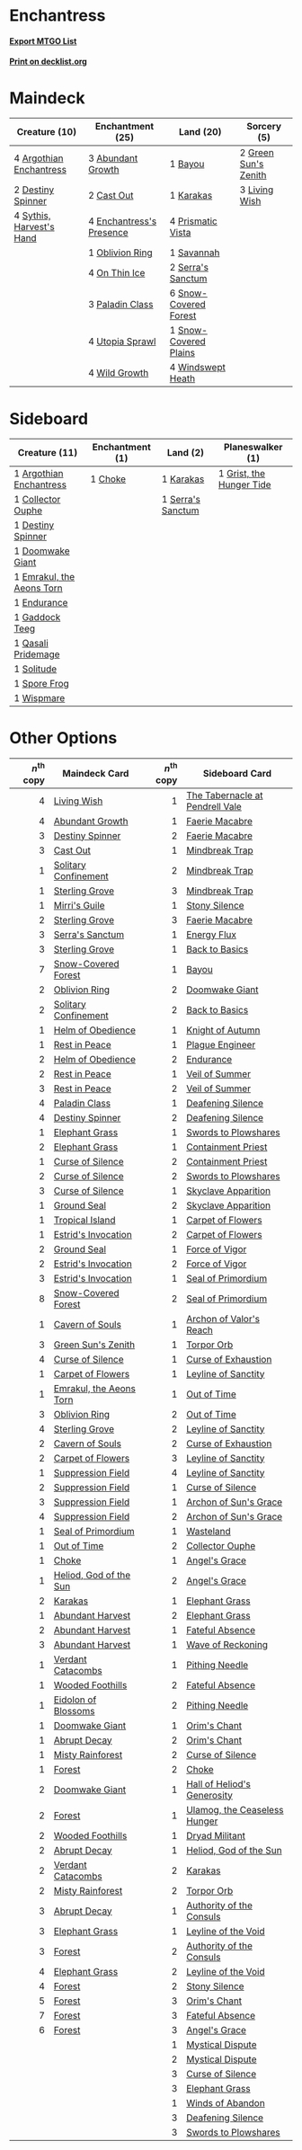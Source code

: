 # Enchantress

#### [Export MTGO List](../collection/Enchantress/Enchantress.txt)
#### [Print on decklist.org](http://decklist.org/?deckmain=3%09Abundant%20Growth%0A4%09Argothian%20Enchantress%0A1%09Bayou%0A2%09Cast%20Out%0A2%09Destiny%20Spinner%0A4%09Enchantress's%20Presence%0A2%09Green%20Sun's%20Zenith%0A1%09Karakas%0A3%09Living%20Wish%0A1%09Oblivion%20Ring%0A4%09On%20Thin%20Ice%0A3%09Paladin%20Class%0A4%09Prismatic%20Vista%0A1%09Savannah%0A2%09Serra's%20Sanctum%0A6%09Snow-Covered%20Forest%0A1%09Snow-Covered%20Plains%0A4%09Sythis,%20Harvest's%20Hand%0A4%09Utopia%20Sprawl%0A4%09Wild%20Growth%0A4%09Windswept%20Heath&deckside=1%09Argothian%20Enchantress%0A1%09Choke%0A1%09Collector%20Ouphe%0A1%09Destiny%20Spinner%0A1%09Doomwake%20Giant%0A1%09Emrakul,%20the%20Aeons%20Torn%0A1%09Endurance%0A1%09Gaddock%20Teeg%0A1%09Grist,%20the%20Hunger%20Tide%0A1%09Karakas%0A1%09Qasali%20Pridemage%0A1%09Serra's%20Sanctum%0A1%09Solitude%0A1%09Spore%20Frog%0A1%09Wispmare)
# Maindeck

|                                           Creature (10)                                           |                                         Enchantment (25)                                          |                                           Land (20)                                            |                                          Sorcery (5)                                          |
|---------------------------------------------------------------------------------------------------|---------------------------------------------------------------------------------------------------|------------------------------------------------------------------------------------------------|-----------------------------------------------------------------------------------------------|
|4 [Argothian Enchantress](http://gatherer.wizards.com/Pages/Card/Details.aspx?multiverseid=413700) |3 [Abundant Growth](http://gatherer.wizards.com/Pages/Card/Details.aspx?multiverseid=240017)       |1 [Bayou](http://gatherer.wizards.com/Pages/Card/Details.aspx?multiverseid=879)                 |2 [Green Sun's Zenith](http://gatherer.wizards.com/Pages/Card/Details.aspx?multiverseid=413711)|
|2 [Destiny Spinner](http://gatherer.wizards.com/Pages/Card/Details.aspx?multiverseid=476419)       |2 [Cast Out](http://gatherer.wizards.com/Pages/Card/Details.aspx?multiverseid=426710)              |1 [Karakas](http://gatherer.wizards.com/Pages/Card/Details.aspx?multiverseid=413782)            |3 [Living Wish](http://gatherer.wizards.com/Pages/Card/Details.aspx?multiverseid=442168)       |
|4 [Sythis, Harvest's Hand](http://gatherer.wizards.com/Pages/Card/Details.aspx?multiverseid=522290)|4 [Enchantress's Presence](http://gatherer.wizards.com/Pages/Card/Details.aspx?multiverseid=451096)|4 [Prismatic Vista](http://gatherer.wizards.com/Pages/Card/Details.aspx?multiverseid=464193)    |                                                                                               |
|                                                                                                   |1 [Oblivion Ring](http://gatherer.wizards.com/Pages/Card/Details.aspx?multiverseid=174909)         |1 [Savannah](http://gatherer.wizards.com/Pages/Card/Details.aspx?multiverseid=881)              |                                                                                               |
|                                                                                                   |4 [On Thin Ice](http://gatherer.wizards.com/Pages/Card/Details.aspx?multiverseid=463969)           |2 [Serra's Sanctum](http://gatherer.wizards.com/Pages/Card/Details.aspx?multiverseid=9674)      |                                                                                               |
|                                                                                                   |3 [Paladin Class](http://gatherer.wizards.com/Pages/Card/Details.aspx?multiverseid=527316)         |6 [Snow-Covered Forest](http://gatherer.wizards.com/Pages/Card/Details.aspx?multiverseid=121192)|                                                                                               |
|                                                                                                   |4 [Utopia Sprawl](http://gatherer.wizards.com/Pages/Card/Details.aspx?multiverseid=442181)         |1 [Snow-Covered Plains](http://gatherer.wizards.com/Pages/Card/Details.aspx?multiverseid=121267)|                                                                                               |
|                                                                                                   |4 [Wild Growth](http://gatherer.wizards.com/Pages/Card/Details.aspx?multiverseid=782)              |4 [Windswept Heath](http://gatherer.wizards.com/Pages/Card/Details.aspx?multiverseid=405115)    |                                                                                               |


# Sideboard

|                                           Creature (11)                                            |                                 Enchantment (1)                                 |                                         Land (2)                                         |                                         Planeswalker (1)                                          |
|----------------------------------------------------------------------------------------------------|---------------------------------------------------------------------------------|------------------------------------------------------------------------------------------|---------------------------------------------------------------------------------------------------|
|1 [Argothian Enchantress](http://gatherer.wizards.com/Pages/Card/Details.aspx?multiverseid=413700)  |1 [Choke](http://gatherer.wizards.com/Pages/Card/Details.aspx?multiverseid=45431)|1 [Karakas](http://gatherer.wizards.com/Pages/Card/Details.aspx?multiverseid=413782)      |1 [Grist, the Hunger Tide](http://gatherer.wizards.com/Pages/Card/Details.aspx?multiverseid=522278)|
|1 [Collector Ouphe](http://gatherer.wizards.com/Pages/Card/Details.aspx?multiverseid=464107)        |                                                                                 |1 [Serra's Sanctum](http://gatherer.wizards.com/Pages/Card/Details.aspx?multiverseid=9674)|                                                                                                   |
|1 [Destiny Spinner](http://gatherer.wizards.com/Pages/Card/Details.aspx?multiverseid=476419)        |                                                                                 |                                                                                          |                                                                                                   |
|1 [Doomwake Giant](http://gatherer.wizards.com/Pages/Card/Details.aspx?multiverseid=405203)         |                                                                                 |                                                                                          |                                                                                                   |
|1 [Emrakul, the Aeons Torn](http://gatherer.wizards.com/Pages/Card/Details.aspx?multiverseid=397905)|                                                                                 |                                                                                          |                                                                                                   |
|1 [Endurance](http://gatherer.wizards.com/Pages/Card/Details.aspx?multiverseid=522233)              |                                                                                 |                                                                                          |                                                                                                   |
|1 [Gaddock Teeg](http://gatherer.wizards.com/Pages/Card/Details.aspx?multiverseid=140188)           |                                                                                 |                                                                                          |                                                                                                   |
|1 [Qasali Pridemage](http://gatherer.wizards.com/Pages/Card/Details.aspx?multiverseid=179556)       |                                                                                 |                                                                                          |                                                                                                   |
|1 [Solitude](http://gatherer.wizards.com/Pages/Card/Details.aspx?multiverseid=522108)               |                                                                                 |                                                                                          |                                                                                                   |
|1 [Spore Frog](http://gatherer.wizards.com/Pages/Card/Details.aspx?multiverseid=464129)             |                                                                                 |                                                                                          |                                                                                                   |
|1 [Wispmare](http://gatherer.wizards.com/Pages/Card/Details.aspx?multiverseid=145974)               |                                                                                 |                                                                                          |                                                                                                   |


# Other Options

|*n*<sup>th</sup> copy|                                          Maindeck Card                                           |*n*<sup>th</sup> copy|                                             Sideboard Card                                             |
|--------------------:|--------------------------------------------------------------------------------------------------|--------------------:|--------------------------------------------------------------------------------------------------------|
|                    4|[Living Wish](http://gatherer.wizards.com/Pages/Card/Details.aspx?multiverseid=442168)            |                    1|[The Tabernacle at Pendrell Vale](http://gatherer.wizards.com/Pages/Card/Details.aspx?multiverseid=1690)|
|                    4|[Abundant Growth](http://gatherer.wizards.com/Pages/Card/Details.aspx?multiverseid=240017)        |                    1|[Faerie Macabre](http://gatherer.wizards.com/Pages/Card/Details.aspx?multiverseid=201822)               |
|                    3|[Destiny Spinner](http://gatherer.wizards.com/Pages/Card/Details.aspx?multiverseid=476419)        |                    2|[Faerie Macabre](http://gatherer.wizards.com/Pages/Card/Details.aspx?multiverseid=201822)               |
|                    3|[Cast Out](http://gatherer.wizards.com/Pages/Card/Details.aspx?multiverseid=426710)               |                    1|[Mindbreak Trap](http://gatherer.wizards.com/Pages/Card/Details.aspx?multiverseid=197532)               |
|                    1|[Solitary Confinement](http://gatherer.wizards.com/Pages/Card/Details.aspx?multiverseid=34769)    |                    2|[Mindbreak Trap](http://gatherer.wizards.com/Pages/Card/Details.aspx?multiverseid=197532)               |
|                    1|[Sterling Grove](http://gatherer.wizards.com/Pages/Card/Details.aspx?multiverseid=23181)          |                    3|[Mindbreak Trap](http://gatherer.wizards.com/Pages/Card/Details.aspx?multiverseid=197532)               |
|                    1|[Mirri's Guile](http://gatherer.wizards.com/Pages/Card/Details.aspx?multiverseid=4770)            |                    1|[Stony Silence](http://gatherer.wizards.com/Pages/Card/Details.aspx?multiverseid=247425)                |
|                    2|[Sterling Grove](http://gatherer.wizards.com/Pages/Card/Details.aspx?multiverseid=23181)          |                    3|[Faerie Macabre](http://gatherer.wizards.com/Pages/Card/Details.aspx?multiverseid=201822)               |
|                    3|[Serra's Sanctum](http://gatherer.wizards.com/Pages/Card/Details.aspx?multiverseid=9674)          |                    1|[Energy Flux](http://gatherer.wizards.com/Pages/Card/Details.aspx?multiverseid=1199)                    |
|                    3|[Sterling Grove](http://gatherer.wizards.com/Pages/Card/Details.aspx?multiverseid=23181)          |                    1|[Back to Basics](http://gatherer.wizards.com/Pages/Card/Details.aspx?multiverseid=456642)               |
|                    7|[Snow-Covered Forest](http://gatherer.wizards.com/Pages/Card/Details.aspx?multiverseid=121192)    |                    1|[Bayou](http://gatherer.wizards.com/Pages/Card/Details.aspx?multiverseid=879)                           |
|                    2|[Oblivion Ring](http://gatherer.wizards.com/Pages/Card/Details.aspx?multiverseid=174909)          |                    2|[Doomwake Giant](http://gatherer.wizards.com/Pages/Card/Details.aspx?multiverseid=405203)               |
|                    2|[Solitary Confinement](http://gatherer.wizards.com/Pages/Card/Details.aspx?multiverseid=34769)    |                    2|[Back to Basics](http://gatherer.wizards.com/Pages/Card/Details.aspx?multiverseid=456642)               |
|                    1|[Helm of Obedience](http://gatherer.wizards.com/Pages/Card/Details.aspx?multiverseid=3047)        |                    1|[Knight of Autumn](http://gatherer.wizards.com/Pages/Card/Details.aspx?multiverseid=452933)             |
|                    1|[Rest in Peace](http://gatherer.wizards.com/Pages/Card/Details.aspx?multiverseid=442021)          |                    1|[Plague Engineer](http://gatherer.wizards.com/Pages/Card/Details.aspx?multiverseid=464049)              |
|                    2|[Helm of Obedience](http://gatherer.wizards.com/Pages/Card/Details.aspx?multiverseid=3047)        |                    2|[Endurance](http://gatherer.wizards.com/Pages/Card/Details.aspx?multiverseid=522233)                    |
|                    2|[Rest in Peace](http://gatherer.wizards.com/Pages/Card/Details.aspx?multiverseid=442021)          |                    1|[Veil of Summer](http://gatherer.wizards.com/Pages/Card/Details.aspx?multiverseid=466952)               |
|                    3|[Rest in Peace](http://gatherer.wizards.com/Pages/Card/Details.aspx?multiverseid=442021)          |                    2|[Veil of Summer](http://gatherer.wizards.com/Pages/Card/Details.aspx?multiverseid=466952)               |
|                    4|[Paladin Class](http://gatherer.wizards.com/Pages/Card/Details.aspx?multiverseid=527316)          |                    1|[Deafening Silence](http://gatherer.wizards.com/Pages/Card/Details.aspx?multiverseid=472972)            |
|                    4|[Destiny Spinner](http://gatherer.wizards.com/Pages/Card/Details.aspx?multiverseid=476419)        |                    2|[Deafening Silence](http://gatherer.wizards.com/Pages/Card/Details.aspx?multiverseid=472972)            |
|                    1|[Elephant Grass](http://gatherer.wizards.com/Pages/Card/Details.aspx?multiverseid=3661)           |                    1|[Swords to Plowshares](http://gatherer.wizards.com/Pages/Card/Details.aspx?multiverseid=869)            |
|                    2|[Elephant Grass](http://gatherer.wizards.com/Pages/Card/Details.aspx?multiverseid=3661)           |                    1|[Containment Priest](http://gatherer.wizards.com/Pages/Card/Details.aspx?multiverseid=389470)           |
|                    1|[Curse of Silence](http://gatherer.wizards.com/Pages/Card/Details.aspx?multiverseid=534770)       |                    2|[Containment Priest](http://gatherer.wizards.com/Pages/Card/Details.aspx?multiverseid=389470)           |
|                    2|[Curse of Silence](http://gatherer.wizards.com/Pages/Card/Details.aspx?multiverseid=534770)       |                    2|[Swords to Plowshares](http://gatherer.wizards.com/Pages/Card/Details.aspx?multiverseid=869)            |
|                    3|[Curse of Silence](http://gatherer.wizards.com/Pages/Card/Details.aspx?multiverseid=534770)       |                    1|[Skyclave Apparition](http://gatherer.wizards.com/Pages/Card/Details.aspx?multiverseid=495603)          |
|                    1|[Ground Seal](http://gatherer.wizards.com/Pages/Card/Details.aspx?multiverseid=451104)            |                    2|[Skyclave Apparition](http://gatherer.wizards.com/Pages/Card/Details.aspx?multiverseid=495603)          |
|                    1|[Tropical Island](http://gatherer.wizards.com/Pages/Card/Details.aspx?multiverseid=884)           |                    1|[Carpet of Flowers](http://gatherer.wizards.com/Pages/Card/Details.aspx?multiverseid=5858)              |
|                    1|[Estrid's Invocation](http://gatherer.wizards.com/Pages/Card/Details.aspx?multiverseid=450609)    |                    2|[Carpet of Flowers](http://gatherer.wizards.com/Pages/Card/Details.aspx?multiverseid=5858)              |
|                    2|[Ground Seal](http://gatherer.wizards.com/Pages/Card/Details.aspx?multiverseid=451104)            |                    1|[Force of Vigor](http://gatherer.wizards.com/Pages/Card/Details.aspx?multiverseid=464113)               |
|                    2|[Estrid's Invocation](http://gatherer.wizards.com/Pages/Card/Details.aspx?multiverseid=450609)    |                    2|[Force of Vigor](http://gatherer.wizards.com/Pages/Card/Details.aspx?multiverseid=464113)               |
|                    3|[Estrid's Invocation](http://gatherer.wizards.com/Pages/Card/Details.aspx?multiverseid=450609)    |                    1|[Seal of Primordium](http://gatherer.wizards.com/Pages/Card/Details.aspx?multiverseid=425960)           |
|                    8|[Snow-Covered Forest](http://gatherer.wizards.com/Pages/Card/Details.aspx?multiverseid=121192)    |                    2|[Seal of Primordium](http://gatherer.wizards.com/Pages/Card/Details.aspx?multiverseid=425960)           |
|                    1|[Cavern of Souls](http://gatherer.wizards.com/Pages/Card/Details.aspx?multiverseid=278058)        |                    1|[Archon of Valor's Reach](http://gatherer.wizards.com/Pages/Card/Details.aspx?multiverseid=446042)      |
|                    3|[Green Sun's Zenith](http://gatherer.wizards.com/Pages/Card/Details.aspx?multiverseid=413711)     |                    1|[Torpor Orb](http://gatherer.wizards.com/Pages/Card/Details.aspx?multiverseid=233069)                   |
|                    4|[Curse of Silence](http://gatherer.wizards.com/Pages/Card/Details.aspx?multiverseid=534770)       |                    1|[Curse of Exhaustion](http://gatherer.wizards.com/Pages/Card/Details.aspx?multiverseid=226729)          |
|                    1|[Carpet of Flowers](http://gatherer.wizards.com/Pages/Card/Details.aspx?multiverseid=5858)        |                    1|[Leyline of Sanctity](http://gatherer.wizards.com/Pages/Card/Details.aspx?multiverseid=204993)          |
|                    1|[Emrakul, the Aeons Torn](http://gatherer.wizards.com/Pages/Card/Details.aspx?multiverseid=397905)|                    1|[Out of Time](http://gatherer.wizards.com/Pages/Card/Details.aspx?multiverseid=522099)                  |
|                    3|[Oblivion Ring](http://gatherer.wizards.com/Pages/Card/Details.aspx?multiverseid=174909)          |                    2|[Out of Time](http://gatherer.wizards.com/Pages/Card/Details.aspx?multiverseid=522099)                  |
|                    4|[Sterling Grove](http://gatherer.wizards.com/Pages/Card/Details.aspx?multiverseid=23181)          |                    2|[Leyline of Sanctity](http://gatherer.wizards.com/Pages/Card/Details.aspx?multiverseid=204993)          |
|                    2|[Cavern of Souls](http://gatherer.wizards.com/Pages/Card/Details.aspx?multiverseid=278058)        |                    2|[Curse of Exhaustion](http://gatherer.wizards.com/Pages/Card/Details.aspx?multiverseid=226729)          |
|                    2|[Carpet of Flowers](http://gatherer.wizards.com/Pages/Card/Details.aspx?multiverseid=5858)        |                    3|[Leyline of Sanctity](http://gatherer.wizards.com/Pages/Card/Details.aspx?multiverseid=204993)          |
|                    1|[Suppression Field](http://gatherer.wizards.com/Pages/Card/Details.aspx?multiverseid=83617)       |                    4|[Leyline of Sanctity](http://gatherer.wizards.com/Pages/Card/Details.aspx?multiverseid=204993)          |
|                    2|[Suppression Field](http://gatherer.wizards.com/Pages/Card/Details.aspx?multiverseid=83617)       |                    1|[Curse of Silence](http://gatherer.wizards.com/Pages/Card/Details.aspx?multiverseid=534770)             |
|                    3|[Suppression Field](http://gatherer.wizards.com/Pages/Card/Details.aspx?multiverseid=83617)       |                    1|[Archon of Sun's Grace](http://gatherer.wizards.com/Pages/Card/Details.aspx?multiverseid=476254)        |
|                    4|[Suppression Field](http://gatherer.wizards.com/Pages/Card/Details.aspx?multiverseid=83617)       |                    2|[Archon of Sun's Grace](http://gatherer.wizards.com/Pages/Card/Details.aspx?multiverseid=476254)        |
|                    1|[Seal of Primordium](http://gatherer.wizards.com/Pages/Card/Details.aspx?multiverseid=425960)     |                    1|[Wasteland](http://gatherer.wizards.com/Pages/Card/Details.aspx?multiverseid=413790)                    |
|                    1|[Out of Time](http://gatherer.wizards.com/Pages/Card/Details.aspx?multiverseid=522099)            |                    2|[Collector Ouphe](http://gatherer.wizards.com/Pages/Card/Details.aspx?multiverseid=464107)              |
|                    1|[Choke](http://gatherer.wizards.com/Pages/Card/Details.aspx?multiverseid=45431)                   |                    1|[Angel's Grace](http://gatherer.wizards.com/Pages/Card/Details.aspx?multiverseid=370545)                |
|                    1|[Heliod, God of the Sun](http://gatherer.wizards.com/Pages/Card/Details.aspx?multiverseid=373524) |                    2|[Angel's Grace](http://gatherer.wizards.com/Pages/Card/Details.aspx?multiverseid=370545)                |
|                    2|[Karakas](http://gatherer.wizards.com/Pages/Card/Details.aspx?multiverseid=413782)                |                    1|[Elephant Grass](http://gatherer.wizards.com/Pages/Card/Details.aspx?multiverseid=3661)                 |
|                    1|[Abundant Harvest](http://gatherer.wizards.com/Pages/Card/Details.aspx?multiverseid=522223)       |                    2|[Elephant Grass](http://gatherer.wizards.com/Pages/Card/Details.aspx?multiverseid=3661)                 |
|                    2|[Abundant Harvest](http://gatherer.wizards.com/Pages/Card/Details.aspx?multiverseid=522223)       |                    1|[Fateful Absence](http://gatherer.wizards.com/Pages/Card/Details.aspx?multiverseid=534774)              |
|                    3|[Abundant Harvest](http://gatherer.wizards.com/Pages/Card/Details.aspx?multiverseid=522223)       |                    1|[Wave of Reckoning](http://gatherer.wizards.com/Pages/Card/Details.aspx?multiverseid=420696)            |
|                    1|[Verdant Catacombs](http://gatherer.wizards.com/Pages/Card/Details.aspx?multiverseid=405113)      |                    1|[Pithing Needle](http://gatherer.wizards.com/Pages/Card/Details.aspx?multiverseid=129526)               |
|                    1|[Wooded Foothills](http://gatherer.wizards.com/Pages/Card/Details.aspx?multiverseid=405116)       |                    2|[Fateful Absence](http://gatherer.wizards.com/Pages/Card/Details.aspx?multiverseid=534774)              |
|                    1|[Eidolon of Blossoms](http://gatherer.wizards.com/Pages/Card/Details.aspx?multiverseid=451095)    |                    2|[Pithing Needle](http://gatherer.wizards.com/Pages/Card/Details.aspx?multiverseid=129526)               |
|                    1|[Doomwake Giant](http://gatherer.wizards.com/Pages/Card/Details.aspx?multiverseid=405203)         |                    1|[Orim's Chant](http://gatherer.wizards.com/Pages/Card/Details.aspx?multiverseid=26852)                  |
|                    1|[Abrupt Decay](http://gatherer.wizards.com/Pages/Card/Details.aspx?multiverseid=456061)           |                    2|[Orim's Chant](http://gatherer.wizards.com/Pages/Card/Details.aspx?multiverseid=26852)                  |
|                    1|[Misty Rainforest](http://gatherer.wizards.com/Pages/Card/Details.aspx?multiverseid=405102)       |                    2|[Curse of Silence](http://gatherer.wizards.com/Pages/Card/Details.aspx?multiverseid=534770)             |
|                    1|[Forest](http://gatherer.wizards.com/Pages/Card/Details.aspx?multiverseid=439860)                 |                    2|[Choke](http://gatherer.wizards.com/Pages/Card/Details.aspx?multiverseid=45431)                         |
|                    2|[Doomwake Giant](http://gatherer.wizards.com/Pages/Card/Details.aspx?multiverseid=405203)         |                    1|[Hall of Heliod's Generosity](http://gatherer.wizards.com/Pages/Card/Details.aspx?multiverseid=464190)  |
|                    2|[Forest](http://gatherer.wizards.com/Pages/Card/Details.aspx?multiverseid=439860)                 |                    1|[Ulamog, the Ceaseless Hunger](http://gatherer.wizards.com/Pages/Card/Details.aspx?multiverseid=402079) |
|                    2|[Wooded Foothills](http://gatherer.wizards.com/Pages/Card/Details.aspx?multiverseid=405116)       |                    1|[Dryad Militant](http://gatherer.wizards.com/Pages/Card/Details.aspx?multiverseid=456369)               |
|                    2|[Abrupt Decay](http://gatherer.wizards.com/Pages/Card/Details.aspx?multiverseid=456061)           |                    1|[Heliod, God of the Sun](http://gatherer.wizards.com/Pages/Card/Details.aspx?multiverseid=373524)       |
|                    2|[Verdant Catacombs](http://gatherer.wizards.com/Pages/Card/Details.aspx?multiverseid=405113)      |                    2|[Karakas](http://gatherer.wizards.com/Pages/Card/Details.aspx?multiverseid=413782)                      |
|                    2|[Misty Rainforest](http://gatherer.wizards.com/Pages/Card/Details.aspx?multiverseid=405102)       |                    2|[Torpor Orb](http://gatherer.wizards.com/Pages/Card/Details.aspx?multiverseid=233069)                   |
|                    3|[Abrupt Decay](http://gatherer.wizards.com/Pages/Card/Details.aspx?multiverseid=456061)           |                    1|[Authority of the Consuls](http://gatherer.wizards.com/Pages/Card/Details.aspx?multiverseid=417578)     |
|                    3|[Elephant Grass](http://gatherer.wizards.com/Pages/Card/Details.aspx?multiverseid=3661)           |                    1|[Leyline of the Void](http://gatherer.wizards.com/Pages/Card/Details.aspx?multiverseid=107682)          |
|                    3|[Forest](http://gatherer.wizards.com/Pages/Card/Details.aspx?multiverseid=439860)                 |                    2|[Authority of the Consuls](http://gatherer.wizards.com/Pages/Card/Details.aspx?multiverseid=417578)     |
|                    4|[Elephant Grass](http://gatherer.wizards.com/Pages/Card/Details.aspx?multiverseid=3661)           |                    2|[Leyline of the Void](http://gatherer.wizards.com/Pages/Card/Details.aspx?multiverseid=107682)          |
|                    4|[Forest](http://gatherer.wizards.com/Pages/Card/Details.aspx?multiverseid=439860)                 |                    2|[Stony Silence](http://gatherer.wizards.com/Pages/Card/Details.aspx?multiverseid=247425)                |
|                    5|[Forest](http://gatherer.wizards.com/Pages/Card/Details.aspx?multiverseid=439860)                 |                    3|[Orim's Chant](http://gatherer.wizards.com/Pages/Card/Details.aspx?multiverseid=26852)                  |
|                    7|[Forest](http://gatherer.wizards.com/Pages/Card/Details.aspx?multiverseid=439860)                 |                    3|[Fateful Absence](http://gatherer.wizards.com/Pages/Card/Details.aspx?multiverseid=534774)              |
|                    6|[Forest](http://gatherer.wizards.com/Pages/Card/Details.aspx?multiverseid=439860)                 |                    3|[Angel's Grace](http://gatherer.wizards.com/Pages/Card/Details.aspx?multiverseid=370545)                |
|                     |                                                                                                  |                    1|[Mystical Dispute](http://gatherer.wizards.com/Pages/Card/Details.aspx?multiverseid=473020)             |
|                     |                                                                                                  |                    2|[Mystical Dispute](http://gatherer.wizards.com/Pages/Card/Details.aspx?multiverseid=473020)             |
|                     |                                                                                                  |                    3|[Curse of Silence](http://gatherer.wizards.com/Pages/Card/Details.aspx?multiverseid=534770)             |
|                     |                                                                                                  |                    3|[Elephant Grass](http://gatherer.wizards.com/Pages/Card/Details.aspx?multiverseid=3661)                 |
|                     |                                                                                                  |                    1|[Winds of Abandon](http://gatherer.wizards.com/Pages/Card/Details.aspx?multiverseid=463986)             |
|                     |                                                                                                  |                    3|[Deafening Silence](http://gatherer.wizards.com/Pages/Card/Details.aspx?multiverseid=472972)            |
|                     |                                                                                                  |                    3|[Swords to Plowshares](http://gatherer.wizards.com/Pages/Card/Details.aspx?multiverseid=869)            |

